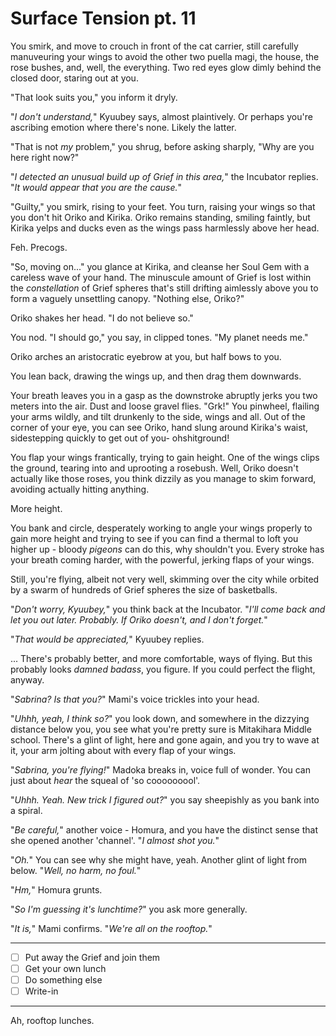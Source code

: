 # Surface Tension pt. 11

You smirk, and move to crouch in front of the cat carrier, still carefully manuveuring your wings to avoid the other two puella magi, the house, the rose bushes, and, well, the everything. Two red eyes glow dimly behind the closed door, staring out at you.

"That look suits you," you inform it dryly.

"*I don't understand,*" Kyuubey says, almost plaintively. Or perhaps you're ascribing emotion where there's none. Likely the latter.

"That is not *my* problem," you shrug, before asking sharply, "Why are you here right now?"

"*I detected an unusual build up of Grief in this area,*" the Incubator replies. "*It would appear that you are the cause.*"

"Guilty," you smirk, rising to your feet. You turn, raising your wings so that you don't hit Oriko and Kirika. Oriko remains standing, smiling faintly, but Kirika yelps and ducks even as the wings pass harmlessly above her head.

Feh. Precogs.

"So, moving on..." you glance at Kirika, and cleanse her Soul Gem with a careless wave of your hand. The minuscule amount of Grief is lost within the *constellation* of Grief spheres that's still drifting aimlessly above you to form a vaguely unsettling canopy. "Nothing else, Oriko?"

Oriko shakes her head. "I do not believe so."

You nod. "I should go," you say, in clipped tones. "My planet needs me."

Oriko arches an aristocratic eyebrow at you, but half bows to you.

You lean back, drawing the wings up, and then drag them downwards.

Your breath leaves you in a gasp as the downstroke abruptly jerks you two meters into the air. Dust and loose gravel flies. "Grk!" You pinwheel, flailing your arms wildly, and tilt drunkenly to the side, wings and all. Out of the corner of your eye, you can see Oriko, hand slung around Kirika's waist, sidestepping quickly to get out of you- ohshitground!

You flap your wings frantically, trying to gain height. One of the wings clips the ground, tearing into and uprooting a rosebush. Well, Oriko doesn't actually like those roses, you think dizzily as you manage to skim forward, avoiding actually hitting anything.

More height.

You bank and circle, desperately working to angle your wings properly to gain more height and trying to see if you can find a thermal to loft you higher up - bloody *pigeons* can do this, why shouldn't you. Every stroke has your breath coming harder, with the powerful, jerking flaps of your wings.

Still, you're flying, albeit not very well, skimming over the city while orbited by a swarm of hundreds of Grief spheres the size of basketballs.

"*Don't worry, Kyuubey,*" you think back at the Incubator. "*I'll come back and let you out later. Probably. If Oriko doesn't, and I don't forget.*"

"*That would be appreciated,*" Kyuubey replies.

... There's probably better, and more comfortable, ways of flying. But this probably looks *damned badass*, you figure. If you could perfect the flight, anyway.

"*Sabrina? Is that you?*" Mami's voice trickles into your head.

"*Uhhh, yeah, I think so?*" you look down, and somewhere in the dizzying distance below you, you see what you're pretty sure is Mitakihara Middle school. There's a glint of light, here and gone again, and you try to wave at it, your arm jolting about with every flap of your wings.

"*Sabrina, you're flying!*" Madoka breaks in, voice full of wonder. You can just about *hear* the squeal of 'so cooooooool'.

"*Uhhh. Yeah. New trick I figured out?*" you say sheepishly as you bank into a spiral.

"*Be careful,*" another voice - Homura, and you have the distinct sense that she opened another 'channel'. "*I almost shot you.*"

"*Oh.*" You can see why she might have, yeah. Another glint of light from below. "*Well, no harm, no foul.*"

"*Hm,*" Homura grunts.

"*So I'm guessing it's lunchtime?*" you ask more generally.

"*It is,*" Mami confirms. "*We're all on the rooftop.*"

---

- [ ] Put away the Grief and join them
- [ ] Get your own lunch
- [ ] Do something else
- [ ] Write-in

---

Ah, rooftop lunches.
